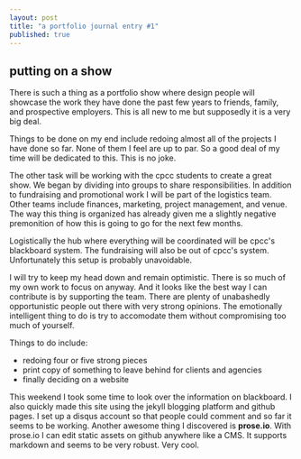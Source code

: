 ```yaml
---
layout: post
title: "a portfolio journal entry #1"
published: true
---
```


## putting on a show
There is such a thing as a portfolio show where design people will showcase the work they have done the past few years to friends, family, and prospective employers. This is all new to me but supposedly it is a very big deal.

Things to be done on my end include redoing almost all of the projects I have done so far. None of them I feel are up to par. So a good deal of my time will be dedicated to this. This is no joke.

The other task will be working with the cpcc students to create a great show. We began by dividing into groups to share responsibilities. In addition to fundraising and promotional work I will be part of the logistics team. Other teams include finances, marketing, project management, and venue. The way this thing is organized has already given me a slightly negative premonition of how this is going to go for the next few months. 

Logistically the hub where everything will be coordinated will be cpcc's blackboard system. The fundraising will also be out of cpcc's system. Unfortunately this setup is probably unavoidable.

I will try to keep my head down and remain optimistic. There is so much of my own work to focus on anyway. And it looks like the best way I can contribute is by supporting the team. There are plenty of unabashedly opportunistic people out there with very strong opinions. The emotionally intelligent thing to do is try to accomodate them without compromising too much of yourself.

Things to do include:

- redoing four or five strong pieces
- print copy of something to leave behind for clients and agencies
- finally deciding on a website

This weekend I took some time to look over the information on blackboard. I also quickly made this site using the jekyll blogging platform and github pages. I set up a disqus account so that people could comment and so far it seems to be working. Another awesome thing I discovered is **prose.io**. With prose.io I can edit static assets on github anywhere like a CMS. It supports markdown and seems to be very robust. Very cool.

